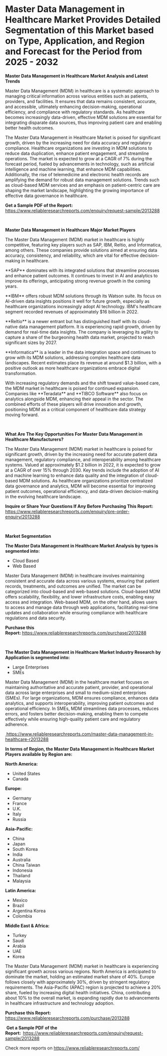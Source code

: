 <p><h1>Master Data Management in Healthcare Market Provides Detailed Segmentation of this Market based on Type, Application, and Region and Forecast for the Period from 2025 - 2032</h1></p><p><strong>Master Data Management in Healthcare Market Analysis and Latest Trends</strong></p>
<p><p>Master Data Management (MDM) in healthcare is a systematic approach to managing critical information across various entities such as patients, providers, and facilities. It ensures that data remains consistent, accurate, and accessible, ultimately enhancing decision-making, operational efficiency, and compliance with regulatory standards. As healthcare becomes increasingly data-driven, effective MDM solutions are essential for integrating disparate data sources, thus improving patient care and enabling better health outcomes.</p><p>The Master Data Management in Healthcare Market is poised for significant growth, driven by the increasing need for data accuracy and regulatory compliance. Healthcare organizations are investing in MDM solutions to reduce data duplication, enhance patient engagement, and streamline operations. The market is expected to grow at a CAGR of 7% during the forecast period, fueled by advancements in technology, such as artificial intelligence and machine learning, that enhance MDM capabilities. Additionally, the rise of telemedicine and electronic health records are amplifying the demand for robust data management solutions. Trends such as cloud-based MDM services and an emphasis on patient-centric care are shaping the market landscape, highlighting the growing importance of effective data governance in healthcare.</p></p>
<p><strong>Get a Sample PDF of the Report:&nbsp;</strong> <a href="https://www.reliableresearchreports.com/enquiry/request-sample/2013288?utm_campaign=2098&utm_medium=2&utm_source=Github&utm_content=ia&utm_term=10032025&utm_id=master-data-management-in-healthcare">https://www.reliableresearchreports.com/enquiry/request-sample/2013288</a></p>
<p>&nbsp;</p>
<p><strong>Master Data Management in Healthcare Major Market Players</strong></p>
<p><p>The Master Data Management (MDM) market in healthcare is highly competitive, featuring key players such as SAP, IBM, Reltio, and Informatica, among others. These companies provide solutions aimed at ensuring data accuracy, consistency, and reliability, which are vital for effective decision-making in healthcare.</p><p>**SAP** dominates with its integrated solutions that streamline processes and enhance patient outcomes. It continues to invest in AI and analytics to improve its offerings, anticipating strong revenue growth in the coming years.</p><p>**IBM** offers robust MDM solutions through its Watson suite. Its focus on AI-driven data insights positions it well for future growth, especially as healthcare organizations increasingly adopt AI technology. IBM's healthcare segment recorded revenues of approximately $16 billion in 2022.</p><p>**Reltio** is a newer entrant but has distinguished itself with its cloud-native data management platform. It is experiencing rapid growth, driven by demand for real-time data insights. The company is leveraging its agility to capture a share of the burgeoning health data market, projected to reach significant sizes by 2027.</p><p>**Informatica** is a leader in the data integration space and continues to grow with its MDM solutions, addressing complex healthcare data landscapes. Recent estimates place its revenue at around $1.3 billion, with a positive outlook as more healthcare organizations embrace digital transformation.</p><p>With increasing regulatory demands and the shift toward value-based care, the MDM market in healthcare is poised for continued expansion. Companies like **Teradata** and **TIBCO Software** also focus on analytics alongside MDM, enhancing their appeal in the sector. The combined efforts of these players will drive innovation and growth, positioning MDM as a critical component of healthcare data strategy moving forward.</p></p>
<p>&nbsp;</p>
<p><strong>What Are The Key Opportunities For Master Data Management in Healthcare Manufacturers?</strong></p>
<p><p>The Master Data Management (MDM) market in healthcare is poised for significant growth, driven by the increasing need for accurate patient data management, regulatory compliance, and interoperability among healthcare systems. Valued at approximately $1.2 billion in 2022, it is expected to grow at a CAGR of over 15% through 2030. Key trends include the adoption of AI and machine learning to enhance data quality and the integration of cloud-based MDM solutions. As healthcare organizations prioritize centralized data governance and analytics, MDM will become essential for improving patient outcomes, operational efficiency, and data-driven decision-making in the evolving healthcare landscape.</p></p>
<p><strong>Inquire or Share Your Questions If Any Before Purchasing This Report:</strong> <a href="https://www.reliableresearchreports.com/enquiry/pre-order-enquiry/2013288?utm_campaign=2098&utm_medium=2&utm_source=Github&utm_content=ia&utm_term=10032025&utm_id=master-data-management-in-healthcare">https://www.reliableresearchreports.com/enquiry/pre-order-enquiry/2013288</a></p>
<p>&nbsp;</p>
<p><strong>Market Segmentation</strong></p>
<p><strong>The Master Data Management in Healthcare Market Analysis by types is segmented into:</strong></p>
<p><ul><li>Cloud Based</li><li>Web Based</li></ul></p>
<p><p>Master Data Management (MDM) in healthcare involves maintaining consistent and accurate data across various systems, ensuring that patient records, treatments, and outcomes are unified. The market can be categorized into cloud-based and web-based solutions. Cloud-based MDM offers scalability, flexibility, and lower infrastructure costs, enabling easy access and integration. Web-based MDM, on the other hand, allows users to access and manage data through web applications, facilitating real-time updates and collaboration while ensuring compliance with healthcare regulations and data security.</p></p>
<p><strong>Purchase this Report:&nbsp;</strong><a href="https://www.reliableresearchreports.com/purchase/2013288?utm_campaign=2098&utm_medium=2&utm_source=Github&utm_content=ia&utm_term=10032025&utm_id=master-data-management-in-healthcare">https://www.reliableresearchreports.com/purchase/2013288</a></p>
<p>&nbsp;</p>
<p><strong>The Master Data Management in Healthcare Market Industry Research by Application is segmented into:</strong></p>
<p><ul><li>Large Enterprises</li><li>SMEs</li></ul></p>
<p><p>Master Data Management (MDM) in the healthcare market focuses on maintaining authoritative and accurate patient, provider, and operational data across large enterprises and small to medium-sized enterprises (SMEs). For large organizations, MDM ensures compliance, enhances data analytics, and supports interoperability, improving patient outcomes and operational efficiency. In SMEs, MDM streamlines data processes, reduces errors, and fosters better decision-making, enabling them to compete effectively while ensuring high-quality patient care and regulatory adherence.</p></p>
<p><a href="https://www.reliableresearchreports.com/master-data-management-in-healthcare-r2013288?utm_campaign=2098&utm_medium=2&utm_source=Github&utm_content=ia&utm_term=10032025&utm_id=master-data-management-in-healthcare">&nbsp;https://www.reliableresearchreports.com/master-data-management-in-healthcare-r2013288</a></p>
<p><strong>In terms of Region, the Master Data Management in Healthcare Market Players available by Region are:</strong></p>
<p>
    <p> <strong> North America: </strong>
        <ul>
            <li>United States</li>
            <li>Canada</li>
        </ul>
        </p> 
    <p> <strong> Europe: </strong>
        <ul>
            <li>Germany</li>
            <li>France</li>
            <li>U.K.</li>
            <li>Italy</li>
            <li>Russia</li>
        </ul>
        </p> 
    <p> <strong> Asia-Pacific: </strong>
        <ul>
            <li>China</li>
            <li>Japan</li>
            <li>South Korea</li>
            <li>India</li>
            <li>Australia</li>
            <li>China Taiwan</li>
            <li>Indonesia</li>
            <li>Thailand</li>
            <li>Malaysia</li>
        </ul>
        </p> 
    <p> <strong> Latin America: </strong>
        <ul>
            <li>Mexico</li>
            <li>Brazil</li>
            <li>Argentina Korea</li>
            <li>Colombia</li>
        </ul>
        </p> 
    <p> <strong> Middle East & Africa: </strong>
        <ul>
            <li>Turkey</li>
            <li>Saudi</li>
            <li>Arabia</li>
            <li>UAE</li>
            <li>Korea</li>
        </ul>
    </p>
    </p>
<p><p>The Master Data Management (MDM) market in healthcare is experiencing significant growth across various regions. North America is anticipated to dominate the market, holding an estimated market share of 40%. Europe follows closely with approximately 30%, driven by stringent regulatory requirements. The Asia-Pacific (APAC) region is projected to achieve a 20% share, fueled by increasing digital health initiatives. China, contributing about 10% to the overall market, is expanding rapidly due to advancements in healthcare infrastructure and technology adoption.</p></p>
<p><strong>Purchase this Report: </strong><a href="https://www.reliableresearchreports.com/purchase/2013288?utm_campaign=2098&utm_medium=2&utm_source=Github&utm_content=ia&utm_term=10032025&utm_id=master-data-management-in-healthcare">https://www.reliableresearchreports.com/purchase/2013288</a></p>
<p>&nbsp;<strong>Get a Sample PDF of the Report:&nbsp;&nbsp;</strong><a href="https://www.reliableresearchreports.com/enquiry/request-sample/2013288?utm_campaign=2098&utm_medium=2&utm_source=Github&utm_content=ia&utm_term=10032025&utm_id=master-data-management-in-healthcare">https://www.reliableresearchreports.com/enquiry/request-sample/2013288</a></p>
<p><strong></strong></p>
<p>Check more reports on <a href="https://www.reliableresearchreports.com/?utm_campaign=2098&utm_medium=2&utm_source=Github&utm_content=ia&utm_term=10032025&utm_id=master-data-management-in-healthcare">https://www.reliableresearchreports.com/</a></p>